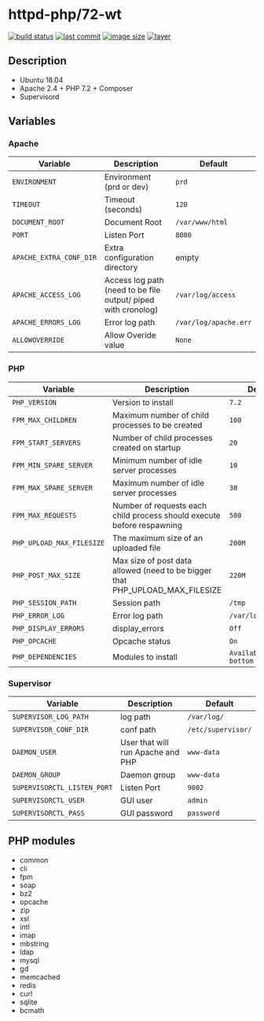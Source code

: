 # httpd-php/72-wt
[![build status](https://drone.fpfis.eu/api/badges/fpfis/httpd-php/status.svg?branch=release/72-wt)](https://drone.fpfis.eu/fpfis/httpd-php) [![last commit](https://img.shields.io/github/last-commit/fpfis/httpd-php/release/72-wt.svg)](https://github.com/fpfis/httpd-php/tree/release/72-wt) [![image size](https://img.shields.io/microbadger/image-size/fpfis/httpd-php/72-wt.svg)](https://cloud.docker.com/u/fpfis/repository/docker/fpfis/httpd-php/tags) [![layer](https://img.shields.io/microbadger/layers/fpfis/httpd-php/72-wt.svg)](https://cloud.docker.com/u/fpfis/repository/docker/fpfis/httpd-php/tags)

## Description
* Ubuntu 18.04
* Apache 2.4 + PHP 7.2 + Composer
* Supervisord

## Variables
### Apache
| Variable              | Description                                                 |  Default
|-----------------------|-------------------------------------------------------------|---------------------
|`ENVIRONMENT`          |Environment (prd or dev)                                     |`prd`
|`TIMEOUT`              |Timeout (seconds)                                            |`120`
|`DOCUMENT_ROOT`        |Document Root                                                |`/var/www/html`
|`PORT`                 |Listen Port                                                  |`8080`
|`APACHE_EXTRA_CONF_DIR`|Extra configuration directory                                |empty
|`APACHE_ACCESS_LOG`    |Access log path (need to be file output/ piped with cronolog)|`/var/log/access`
|`APACHE_ERRORS_LOG`    |Error log path                                               |`/var/log/apache.err`
|`ALLOWOVERRIDE`        |Allow Overide value                                          |`None`
### PHP
| Variable                | Description                                                                   |  Default
|-------------------------|-------------------------------------------------------------------------------|---------------------
|`PHP_VERSION`            |Version to install                                                             |`7.2`
|`FPM_MAX_CHILDREN`       |Maximum number of child processes to be created                                |`100`
|`FPM_START_SERVERS`      |Number of child processes created on startup                                   |`20`
|`FPM_MIN_SPARE_SERVER`       |Minimum number of idle server processes                                        |`10`
|`FPM_MAX_SPARE_SERVER`       |Maximum number of idle server processes                                        |`30`
|`FPM_MAX_REQUESTS`       |Number of requests each child process should execute before respawning         |`500`
|`PHP_UPLOAD_MAX_FILESIZE`|The maximum size of an uploaded file                                           |`200M`
|`PHP_POST_MAX_SIZE`      |Max size of post data allowed (need to be bigger that PHP_UPLOAD_MAX_FILESIZE  |`220M`
|`PHP_SESSION_PATH`       |Session path                                                                   |`/tmp`
|`PHP_ERROR_LOG`          |Error log path                                                                 |`/var/log/php.err`
|`PHP_DISPLAY_ERRORS`     |display_errors                                                                 |`Off`
|`PHP_OPCACHE`            |Opcache status                                                                 |`On`
|`PHP_DEPENDENCIES`       |Modules to install                                                             |`Available on bottom`
### Supervisor
| Variable                  | Description                     |  Default
|---------------------------|---------------------------------|------------------
|`SUPERVISOR_LOG_PATH`      |log path                         |`/var/log/`
|`SUPERVISOR_CONF_DIR`      |conf path                        |`/etc/supervisor/`
|`DAEMON_USER`              |User that will run Apache and PHP|`www-data`
|`DAEMON_GROUP`             |Daemon group                     |`www-data`
|`SUPERVISORCTL_LISTEN_PORT`|Listen Port                |`9002`
|`SUPERVISORCTL_USER`       |GUI user                         |`admin`
|`SUPERVISORCTL_PASS`       |GUI password                     |`password`

## PHP modules
* common
* cli
* fpm
* soap
* bz2
* opcache
* zip
* xsl
* intl
* imap
* mbstring
* ldap
* mysql
* gd
* memcached
* redis
* curl
* sqlite
* bcmath
